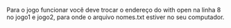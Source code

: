 Para o jogo funcionar você deve trocar o endereço do with open na linha 8 no jogo1 e jogo2, para onde o arquivo nomes.txt  estiver no seu computador.
